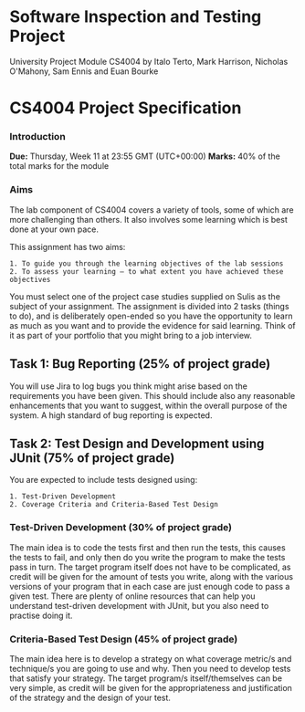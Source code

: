 # Software Inspection and Testing Project
University Project Module CS4004 by Italo Terto, Mark Harrison, Nicholas O'Mahony, Sam Ennis and Euan Bourke

# CS4004 Project Specification

### Introduction
**Due:** Thursday, Week 11 at 23:55 GMT (UTC+00:00)
**Marks:** 40% of the total marks for the module

### Aims
The lab component of CS4004 covers a variety of tools, some of which are more challenging than others. It also involves some learning which is best done at your own pace.

This assignment has two aims:
```
1. To guide you through the learning objectives of the lab sessions
2. To assess your learning – to what extent you have achieved these objectives
```

You must select one of the project case studies supplied on Sulis as the subject of your
assignment.
The assignment is divided into 2 tasks (things to do), and is deliberately open-ended so you have the opportunity to learn as much as you want and to provide the evidence for said learning. Think of it as part of your portfolio that you might bring to a job interview.

## Task 1: Bug Reporting (25% of project grade)

You will use Jira to log bugs you think might arise based on the requirements you have been given. This should include also any reasonable enhancements that you want to suggest, within the overall purpose of the system. A high standard of bug reporting is expected.

## Task 2: Test Design and Development using JUnit (75% of project grade)

You are expected to include tests designed using:
```
1. Test-Driven Development
2. Coverage Criteria and Criteria-Based Test Design
```

### Test-Driven Development (30% of project grade)
The main idea is to code the tests first and then run the tests, this causes the tests to fail, and only then do you write the program to make the tests pass in turn.
The target program itself does not have to be complicated, as credit will be given for the amount of tests you write, along with the various versions of your program that in each case are just enough code to pass a given test.
There are plenty of online resources that can help you understand test-driven development with JUnit, but you also need to practise doing it.

### Criteria-Based Test Design (45% of project grade)
The main idea here is to develop a strategy on what coverage metric/s and technique/s you are going to use and why.
Then you need to develop tests that satisfy your strategy. The target program/s itself/themselves can be very simple, as credit will be given for the appropriateness and justification of the strategy and the design of your test.

